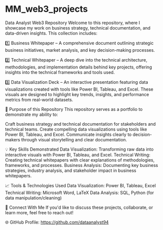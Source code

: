 # MM_web3_projects
Data Analyst Web3 Repository
Welcome to this repository, where I showcase my work on business strategy, technical documentation, and data-driven insights. This collection includes:

1️⃣ Business Whitepaper – A comprehensive document outlining strategic business initiatives, market analysis, and key decision-making processes.

2️⃣ Technical Whitepaper – A deep dive into the technical architecture, methodologies, and implementation details behind key projects, offering insights into the technical frameworks and tools used.

3️⃣ Data Visualization Deck – An interactive presentation featuring data visualizations created with tools like Power BI, Tableau, and Excel. These visuals are designed to highlight key trends, insights, and performance metrics from real-world datasets.

🎯 Purpose of this Repository
This repository serves as a portfolio to demonstrate my ability to:

Craft business strategy and technical documentation for stakeholders and technical teams.
Create compelling data visualizations using tools like Power BI, Tableau, and Excel.
Communicate insights clearly to decision-makers through visual storytelling and clear documentation.

💡 Key Skills Demonstrated
Data Visualization: Transforming raw data into interactive visuals with Power BI, Tableau, and Excel.
Technical Writing: Creating technical whitepapers with clear explanations of methodologies, frameworks, and processes.
Business Analysis: Documenting key business strategies, industry analysis, and stakeholder impact in business whitepapers.

📈 Tools & Technologies Used
Data Visualization: Power BI, Tableau, Excel
Technical Writing: Microsoft Word, LaTeX
Data Analysis: SQL, Python (for data manipulation/cleaning)

🤝 Connect With Me
If you'd like to discuss these projects, collaborate, or learn more, feel free to reach out!

🌐 GitHub Profile: https://github.com/dataanalyst94
